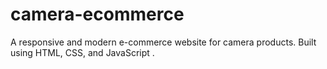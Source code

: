 # camera-ecommerce
A responsive and modern e-commerce website for camera products. Built using HTML, CSS, and JavaScript .
